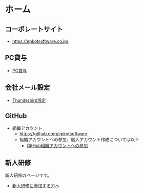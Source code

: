# ホーム

## コーポレートサイト

- <https://epkotsoftware.co.jp/>

## PC貸与

- [PC貸与](./../rules/pc-loan/index.md)

## 会社メール設定

- [Thunderbird設定](./../thunderbird/index.md)

## GitHub

- 組織アカウント
  - <https://github.com/epkotsoftware>
  - 組織アカウントへの参加、個人アカウント作成については以下
    - [GitHub組織アカウントへの参加](./../github/index.md)

## 新人研修

新人研修のページです。

- [新人研修に参加する方へ](./../public/top/index.md)
